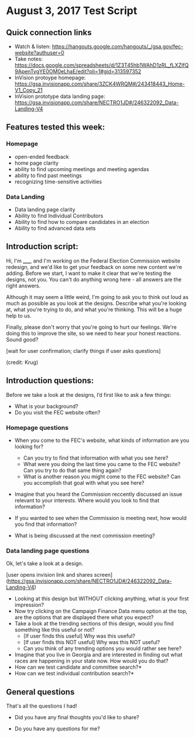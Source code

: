 # August 3, 2017 Test Script

## Quick connection links

- Watch & listen: <https://hangouts.google.com/hangouts/_/gsa.gov/fec-website?authuser=0>
- Take notes: <https://docs.google.com/spreadsheets/d/1Z3T45hb1WAhD1zRL_fLXZlfQ9ApenTvgYE0OM0eLhaE/edit?pli=1#gid=313597352>
- InVision protoype homepage: <https://gsa.invisionapp.com/share/3ZCK4WRQM#/243418443_Home-V1_Copy_21>
- InVision prototype data landing page: https://gsa.invisionapp.com/share/NECTRO1JD#/246322092_Data-Landing-V4

## Features tested this week:

### Homepage
- open-ended feedback
- home page clarity
- ability to find upcoming meetings and meeting agendas
- ability to find past meetings
- recognizing time-sensitive activities

### Data Landing
- Data landing page clarity
- Ability to find Individual Contributors
- Ability to find how to compare candidates in an election
- Ability to find advanced data sets

## Introduction script: 

Hi, I'm **___**, and I'm working on the Federal Election Commission website redesign, and we'd like to get your feedback on some new content we're adding. Before we start, I want to make it clear that we're testing the designs, not you. You can't do anything wrong here - all answers are the right answers.

Although it may seem a little weird, I'm going to ask you to think out loud as much as possible as you look at the designs. Describe what you're looking at, what you're trying to do, and what you're thinking. This will be a huge help to us.

Finally, please don't worry that you're going to hurt our feelings. We're doing this to improve the site, so we need to hear your honest reactions. Sound good?

[wait for user confirmation; clarify things if user asks questions]

(credit: Krug)

## Introduction questions:

Before we take a look at the designs, I’d first like to ask a few things:

- What is your background?
- Do you visit the FEC website often?


### Homepage questions
- When you come to the FEC's website, what kinds of information are you looking for?
    - Can you try to find that information with what you see here?
    - What were you doing the last time you came to the FEC website? Can you try to do that same thing again?
    - What is another reason you might come to the FEC website? Can you accomplish that goal with what you see here?

- Imagine that you heard the Commission reccently discussed an issue relevant to your interests. Where would you look to find that information?

- If you wanted to see when the Commission is meeting next, how would you find that information? 

- What is being discussed at the next commission meeting?

### Data landing page questions
Ok, let's take a look at a design. 

[user opens invision link and shares screen] (https://gsa.invisionapp.com/share/NECTRO1JD#/246322092_Data-Landing-V4)

- Looking at this design but WITHOUT clicking anything, what is your first impression?
- Now try clicking on the Campaign Finance Data menu option at the top, are the options that are displayed there what you expect? 
- Take a look at the trending sections of this design, would you find something like this useful or not? 
    - [If user finds this useful] Why was this useful?
    - [If user finds this NOT useful] Why was this NOT useful?
    - Can you think of any trending options you would rather see here?
- Imagine that you live in Georgia and are interested in finding out what races are happening in your state now. How would you do that?
- How can we test candidate and committee search?*
- How can we test individual contribution search?*


## General questions

That's all the questions I had!

- Did you have any final thoughts you'd like to share?

- Do you have any questions for me?
